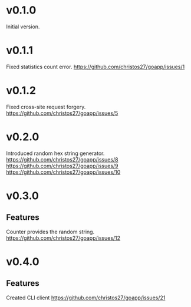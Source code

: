 # v0.1.0

Initial version.

# v0.1.1

Fixed statistics count error.
https://github.com/christos27/goapp/issues/1 

# v0.1.2

Fixed cross-site request forgery.
https://github.com/christos27/goapp/issues/5

# v0.2.0

Introduced random hex string generator.
https://github.com/christos27/goapp/issues/8
https://github.com/christos27/goapp/issues/9
https://github.com/christos27/goapp/issues/10

# v0.3.0

## Features

Counter provides the random string.
https://github.com/christos27/goapp/issues/12

# v0.4.0

## Features
Created CLI client
https://github.com/christos27/goapp/issues/21